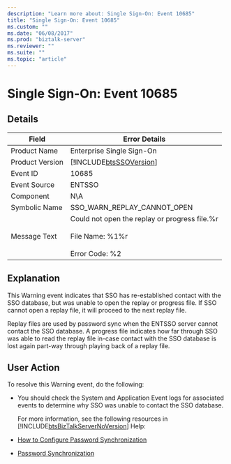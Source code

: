 ```yaml
---
description: "Learn more about: Single Sign-On: Event 10685"
title: "Single Sign-On: Event 10685"
ms.custom: ""
ms.date: "06/08/2017"
ms.prod: "biztalk-server"
ms.reviewer: ""
ms.suite: ""
ms.topic: "article"
---
```

# Single Sign-On: Event 10685
## Details  

| Field | Error Details |
|-----------------|------------------------------------------------------------------------------------------------------|
|  Product Name   |                                      Enterprise Single Sign-On                                       |
| Product Version |                      [!INCLUDE[btsSSOVersion](../includes/btsssoversion-md.md)]                      |
|    Event ID     |                                                10685                                                 |
|  Event Source   |                                                ENTSSO                                                |
|    Component    |                                                 N\A                                                  |
|  Symbolic Name  |                                     SSO_WARN_REPLAY_CANNOT_OPEN                                      |
|  Message Text   | Could not open the replay or progress file.%r<br /><br /> File Name: %1%r<br /><br /> Error Code: %2 |

## Explanation  
 This Warning event indicates that SSO has re-established contact with the SSO database, but was unable to open the replay or progress file. If SSO cannot open a replay file, it will proceed to the next replay file.  

 Replay files are used by password sync when the ENTSSO server cannot contact the SSO database. A progress file indicates how far through SSO was able to read the replay file in-case contact with the SSO database is lost again part-way through playing back of a replay file.  

## User Action  
 To resolve this Warning event, do the following:  

- You should check the System and Application Event logs for associated events to determine why SSO was unable to contact the SSO database.  

  For more information, see the following resources in [!INCLUDE[btsBizTalkServerNoVersion](../includes/btsbiztalkservernoversion-md.md)] Help:  

- [How to Configure Password Synchronization](../core/how-to-configure-password-synchronization.md)  

- [Password Synchronization](../core/password-synchronization2.md)

